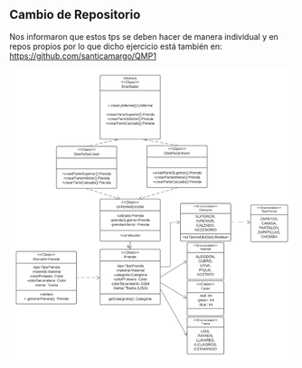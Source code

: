 ## Cambio de Repositorio
Nos informaron que estos tps se deben hacer de manera individual y en repos propios por lo que dicho ejercicio está también en:
https://github.com/santicamargo/QMP1

![Diagrama](diagrama2.png)
